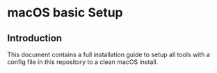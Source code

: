 # macOS basic Setup

## Introduction

This document contains a full installation guide to setup all tools with a config file in this repository to a clean macOS install.
